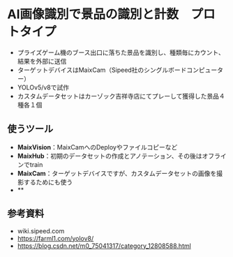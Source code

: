 # AI画像識別で景品の識別と計数　プロトタイプ
- プライズゲーム機のブース出口に落ちた景品を識別し、種類毎にカウント、結果を外部に送信
- ターゲットデバイスはMaixCam（Sipeed社のシングルボードコンピューター）
- YOLOv5/v8で試作
- カスタムデータセットはカーゾック吉祥寺店にてプレーして獲得した景品４種各１個
## 使うツール
- **MaixVision**：MaixCamへのDeployやファイルコピーなど
- **MaixHub**：初期のデータセットの作成とアノテーション、その後はオフラインでtrain
- **MaixCam**：ターゲットデバイスですが、カスタムデータセットの画像を撮影するためにも使う
- **
## 参考資料
- wiki.sipeed.com
- https://farml1.com/yolov8/
- https://blog.csdn.net/m0_75041317/category_12808588.html
